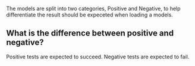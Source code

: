 The models are split into two categories, Positive and Negative, to help differentiate the result should be expeceted when loading a models.

## What is the difference between positive and negative?
Positive tests are expected to succeed. Negative tests are expected to fail.
